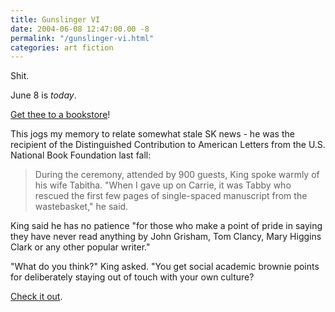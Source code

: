 ```yaml
---
title: Gunslinger VI
date: 2004-06-08 12:47:00.00 -8
permalink: "/gunslinger-vi.html"
categories: art fiction
---
```

Shit.

June 8 is _today_.

[Get thee to a bookstore](http://www.livejournal.com/users/rotnmusic/27897.html)!

This jogs my memory to relate somewhat stale SK news - he was the recipient of the Distinguished Contribution to American Letters from the U.S. National Book Foundation last fall:

> During the ceremony, attended by 900 guests, King spoke warmly of his wife Tabitha. "When I gave up on Carrie, it was Tabby who rescued the first few pages of single-spaced manuscript from the wastebasket," he said.

King said he has no patience "for those who make a point of pride in saying they have never read anything by John Grisham, Tom Clancy, Mary Higgins Clark or any other popular writer."

"What do you think?" King asked. "You get social academic brownie points for deliberately staying out of touch with your own culture?

[Check it out](http://www.thestar.com/NASApp/cs/ContentServer?pagename=thestar/Layout/Article_Type1&c=Article&cid=1069283412472&call_pageid=968867495754&col=969483191630).
